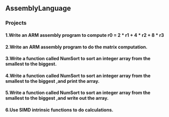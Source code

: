 ## AssemblyLanguage
### Projects

#### 1.Write an ARM assembly program to compute r0 = 2 * r1 + 4 * r2 + 8 * r3
#### 2.Write an ARM assembly program to do the matrix computation.
#### 3.Write a function called NumSort to sort an integer array from the smallest to the biggest.
#### 4.Write a function called NumSort to sort an integer array from the smallest to the biggest ,and print the array.
#### 5.Write a function called NumSort to sort an integer array from the smallest to the biggest ,and write out the array.
#### 6.Use SIMD intrinsic functions to do calculations.
